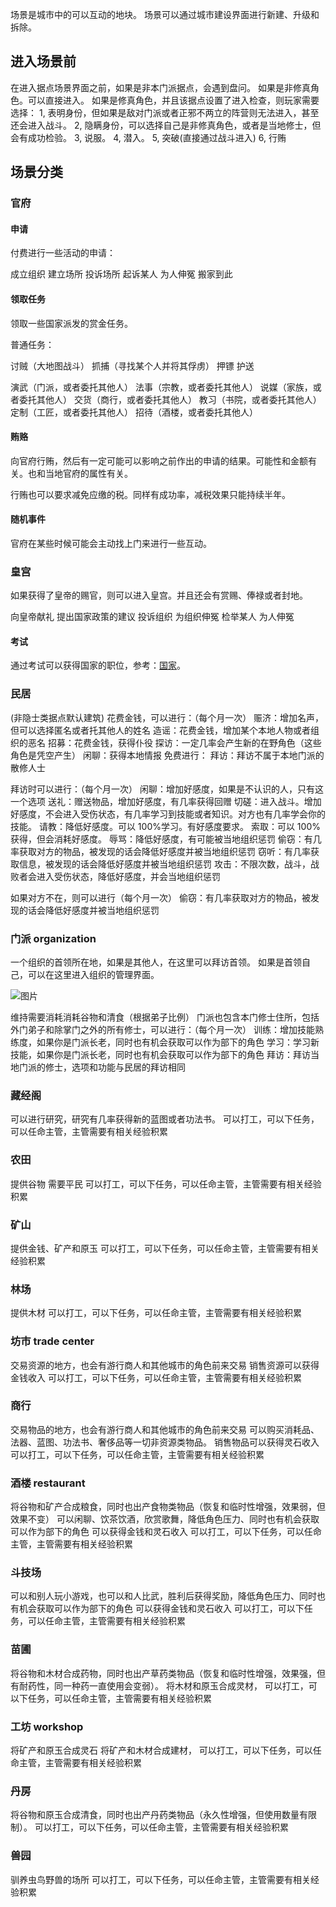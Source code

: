 场景是城市中的可以互动的地块。
场景可以通过城市建设界面进行新建、升级和拆除。

## 进入场景前

在进入据点场景界面之前，如果是非本门派据点，会遇到盘问。
如果是非修真角色。可以直接进入。
如果是修真角色，并且该据点设置了进入检查，则玩家需要选择：
1, 表明身份，但如果是敌对门派或者正邪不两立的阵营则无法进入，甚至还会进入战斗。
2, 隐瞒身份，可以选择自己是非修真角色，或者是当地修士，但会有成功检验。
3, 说服。
4, 潜入。
5, 突破(直接通过战斗进入)
6, 行贿

## 场景分类

### 官府

#### 申请

付费进行一些活动的申请：

成立组织
建立场所
投诉场所
起诉某人
为人伸冤
搬家到此

#### 领取任务

领取一些国家派发的赏金任务。

普通任务：

讨贼（大地图战斗）
抓捕（寻找某个人并将其俘虏）
押镖
护送

演武（门派，或者委托其他人）
法事（宗教，或者委托其他人）
说媒（家族，或者委托其他人）
交货（商行，或者委托其他人）
教习（书院，或者委托其他人）
定制（工匠，或者委托其他人）
招待（酒楼，或者委托其他人）

#### 贿赂

向官府行贿，然后有一定可能可以影响之前作出的申请的结果。可能性和金额有关。也和当地官府的属性有关。

行贿也可以要求减免应缴的税。同样有成功率，减税效果只能持续半年。

#### 随机事件

官府在某些时候可能会主动找上门来进行一些互动。

### 皇宫

如果获得了皇帝的赐官，则可以进入皇宫。并且还会有赏赐、俸禄或者封地。

向皇帝献礼
提出国家政策的建议
投诉组织
为组织伸冤
检举某人
为人伸冤

#### 考试

通过考试可以获得国家的职位，参考：[国家](../../organization/empire/readme.md)。

### 民居

(非隐士类据点默认建筑)
花费金钱，可以进行：（每个月一次）
赈济：增加名声，但可以选择匿名或者托其他人的姓名
造谣：花费金钱，增加某个本地人物或者组织的恶名
招募：花费金钱，获得仆役
探访：一定几率会产生新的在野角色（这些角色是凭空产生）
闲聊：获得本地情报
免费进行：
拜访：拜访不属于本地门派的散修人士

拜访时可以进行：（每个月一次）
闲聊：增加好感度，如果是不认识的人，只有这一个选项
送礼：赠送物品，增加好感度，有几率获得回赠
切磋：进入战斗。增加好感度，不会进入受伤状态，有几率学习到技能或者知识。对方也有几率学会你的技能。
请教：降低好感度。可以 100%学习。有好感度要求。
索取：可以 100%获得，但会消耗好感度。
辱骂：降低好感度，有可能被当地组织惩罚
偷窃：有几率获取对方的物品，被发现的话会降低好感度并被当地组织惩罚
窃听：有几率获取信息，被发现的话会降低好感度并被当地组织惩罚
攻击：不限次数，战斗，战败者会进入受伤状态，降低好感度，并会当地组织惩罚

如果对方不在，则可以进行（每个月一次）
偷窃：有几率获取对方的物品，被发现的话会降低好感度并被当地组织惩罚

### 门派 organization

一个组织的首领所在地，如果是其他人，在这里可以拜访首领。
如果是首领自己，可以在这里进入组织的管理界面。

![图片](/api/project/8230101/files/26598627/imagePreview)

维持需要消耗消耗谷物和清食（根据弟子比例）
门派也包含本门修士住所，包括外门弟子和除掌门之外的所有修士，可以进行：（每个月一次）
训练：增加技能熟练度，如果你是门派长老，同时也有机会获取可以作为部下的角色
学习：学习新技能，如果你是门派长老，同时也有机会获取可以作为部下的角色
拜访：拜访当地门派的修士，选项和功能与民居的拜访相同

### 藏经阁

可以进行研究，研究有几率获得新的蓝图或者功法书。
可以打工，可以下任务，可以任命主管，主管需要有相关经验积累

### 农田

提供谷物
需要平民
可以打工，可以下任务，可以任命主管，主管需要有相关经验积累

### 矿山

提供金钱、矿产和原玉
可以打工，可以下任务，可以任命主管，主管需要有相关经验积累

### 林场

提供木材
可以打工，可以下任务，可以任命主管，主管需要有相关经验积累

### 坊市 trade center

交易资源的地方，也会有游行商人和其他城市的角色前来交易
销售资源可以获得金钱收入
可以打工，可以下任务，可以任命主管，主管需要有相关经验积累

### 商行

交易物品的地方，也会有游行商人和其他城市的角色前来交易
可以购买消耗品、法器、蓝图、功法书、奢侈品等一切非资源类物品。
销售物品可以获得灵石收入
可以打工，可以下任务，可以任命主管，主管需要有相关经验积累

### 酒楼 restaurant

将谷物和矿产合成粮食，同时也出产食物类物品（恢复和临时性增强，效果弱，但效果不变）
可以闲聊、饮茶饮酒，欣赏歌舞，降低角色压力、同时也有机会获取可以作为部下的角色
可以获得金钱和灵石收入
可以打工，可以下任务，可以任命主管，主管需要有相关经验积累

### 斗技场

可以和别人玩小游戏，也可以和人比武，胜利后获得奖励，降低角色压力、同时也有机会获取可以作为部下的角色
可以获得金钱和灵石收入
可以打工，可以下任务，可以任命主管，主管需要有相关经验积累

### 苗圃

将谷物和木材合成药物，同时也出产草药类物品（恢复和临时性增强，效果强，但有耐药性，同一种药一直使用会变弱）。
将木材和原玉合成灵材，
可以打工，可以下任务，可以任命主管，主管需要有相关经验积累

### 工坊 workshop

将矿产和原玉合成灵石
将矿产和木材合成建材，
可以打工，可以下任务，可以任命主管，主管需要有相关经验积累

### 丹房

将谷物和原玉合成清食，同时也出产丹药类物品（永久性增强，但使用数量有限制）。
可以打工，可以下任务，可以任命主管，主管需要有相关经验积累

### 兽园

驯养虫鸟野兽的场所
可以打工，可以下任务，可以任命主管，主管需要有相关经验积累
